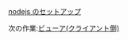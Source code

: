 [nodejs のセットアップ](/ja-JP/viewer/go.md ':include :type=markdown')

次の作業:[ビューア(クライアント側)](/ja-JP/viewer/2legged/ui)